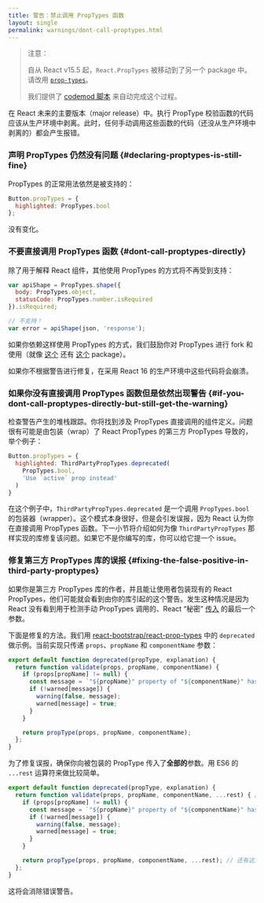 ```yaml
---
title: 警告：禁止调用 PropTypes 函数
layout: single
permalink: warnings/dont-call-proptypes.html
---
```


> 注意：
>
> 自从 React v15.5 起，`React.PropTypes` 被移动到了另一个 package 中。请改用 [`prop-types`](https://www.npmjs.com/package/prop-types)。
>
> 我们提供了 [codemod 脚本](/blog/2017/04/07/react-v15.5.0.html#migrating-from-react.proptypes) 来自动完成这个过程。

在 React 未来的主要版本（major release）中。执行 PropType 校验函数的代码应该从生产环境中剥离。此时，任何手动调用这些函数的代码（还没从生产环境中剥离的）都会产生报错。

### 声明 PropTypes 仍然没有问题 {#declaring-proptypes-is-still-fine}

PropTypes 的正常用法依然是被支持的：

```javascript
Button.propTypes = {
  highlighted: PropTypes.bool
};
```

没有变化。

### 不要直接调用 PropTypes 函数 {#dont-call-proptypes-directly}

除了用于解释 React 组件，其他使用 PropTypes 的方式将不再受到支持：

```javascript
var apiShape = PropTypes.shape({
  body: PropTypes.object,
  statusCode: PropTypes.number.isRequired
}).isRequired;

// 不支持！
var error = apiShape(json, 'response');
```

如果你依赖这样使用 PropTypes 的方式，我们鼓励你对 PropTypes 进行 fork 和使用（就像 [这个](https://github.com/aackerman/PropTypes) 还有 [这个](https://github.com/developit/proptypes) package）。

如果你不根据警告进行修复，在采用 React 16 的生产环境中这些代码将会崩溃。

### 如果你没有直接调用 PropTypes 函数但是依然出现警告 {#if-you-dont-call-proptypes-directly-but-still-get-the-warning}

检查警告产生的堆栈跟踪。你将找到涉及 PropTypes 直接调用的组件定义。问题很有可能是由包装（wrap）了 React PropTypes 的第三方 PropTypes 导致的，举个例子：

```js
Button.propTypes = {
  highlighted: ThirdPartyPropTypes.deprecated(
    PropTypes.bool,
    'Use `active` prop instead'
  )
}
```

在这个例子中，`ThirdPartyPropTypes.deprecated` 是一个调用 `PropTypes.bool` 的包装器（wrapper）。这个模式本身很好，但是会引发误报，因为 React 认为你在直接调用 PropTypes 函数。下一小节将介绍如何为像 `ThirdPartyPropTypes` 那样实现的库修复该问题。如果它不是你编写的库，你可以给它提一个 issue。

### 修复第三方 PropTypes 库的误报 {#fixing-the-false-positive-in-third-party-proptypes}

如果你是第三方 PropTypes 库的作者，并且能让使用者包装现有的 React PropTypes，他们可能就会看到由你的库引起的这个警告。发生这种情况是因为 React 没有看到用于检测手动 PropTypes 调用的、React “秘密”  [传入](https://github.com/facebook/react/pull/7132) 的最后一个参数。

下面是修复的方法。我们用 [react-bootstrap/react-prop-types](https://github.com/react-bootstrap/react-prop-types/blob/0d1cd3a49a93e513325e3258b28a82ce7d38e690/src/deprecated.js) 中的 `deprecated` 做示例。当前实现只传递 `props`、`propName` 和 `componentName` 参数：

```javascript
export default function deprecated(propType, explanation) {
  return function validate(props, propName, componentName) {
    if (props[propName] != null) {
      const message = `"${propName}" property of "${componentName}" has been deprecated.\n${explanation}`;
      if (!warned[message]) {
        warning(false, message);
        warned[message] = true;
      }
    }

    return propType(props, propName, componentName);
  };
}
```

为了修复误报，确保你向被包装的 PropType 传入了**全部的**参数。用 ES6 的 `...rest` 运算符来做比较简单。

```javascript
export default function deprecated(propType, explanation) {
  return function validate(props, propName, componentName, ...rest) { // 注意这里的 ...rest
    if (props[propName] != null) {
      const message = `"${propName}" property of "${componentName}" has been deprecated.\n${explanation}`;
      if (!warned[message]) {
        warning(false, message);
        warned[message] = true;
      }
    }

    return propType(props, propName, componentName, ...rest); // 还有这里
  };
}
```

这将会消除错误警告。
